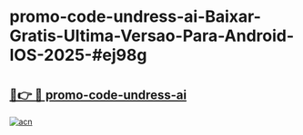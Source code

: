 # promo-code-undress-ai-Baixar-Gratis-Ultima-Versao-Para-Android-IOS-2025-#ej98g

# <h2><a href="https://ainizakaria.my?title=promo-code-undress-ai&ref=25M">🔗👉 🔴 promo-code-undress-ai</a></h2>

[![acn](https://github.com/user-attachments/assets/0f9c940e-d8b0-45ae-aac7-cd30a18b3e1c)](https://ainizakaria.my?title=promo-code-undress-ai&ref=25M)

